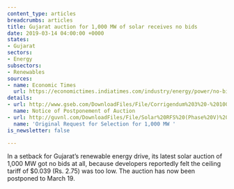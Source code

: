 ```yaml
---
content_type: articles
breadcrumbs: articles
title: Gujarat auction for 1,000 MW of solar receives no bids
date: 2019-03-14 04:00:00 +0000
states:
- Gujarat
sectors:
- Energy
subsectors:
- Renewables
sources:
- name: Economic Times
  url: https://economictimes.indiatimes.com/industry/energy/power/no-bids-for-gujarat-solar-auction-due-to-low-tariff/articleshow/68295887.cms
details:
- url: http://www.gseb.com/DownloadFiles/File/Corrigendum%203%20-%201000%20MW%20Dholera%20Solar%20Park%20Tender%20(Phase%20V).pdf
  name: Notice of Postponement of Auction
- url: http://guvnl.com/DownloadFiles/File/Solar%20RFS%20(Phase%20V)%20Dholera%20dtd%2016_01_2019.pdf
  name: 'Original Request for Selection for 1,000 MW '
is_newsletter: false

---
```

In a setback for Gujarat’s renewable energy drive, its latest solar auction of 1,000 MW got no bids at all, because developers reportedly felt the ceiling tariff of $0.039 (Rs. 2.75) was too low. The auction has now been postponed to March 19.
